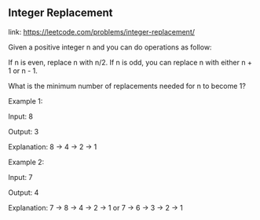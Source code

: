 ## Integer Replacement 
link: <https://leetcode.com/problems/integer-replacement/>

Given a positive integer n and you can do operations as follow:




If n is even, replace n with n/2.
If n is odd, you can replace n with either n + 1 or n - 1.




What is the minimum number of replacements needed for n to become 1?




Example 1:

Input:
8

Output:
3

Explanation:
8 -> 4 -> 2 -> 1



Example 2:

Input:
7

Output:
4

Explanation:
7 -> 8 -> 4 -> 2 -> 1
or
7 -> 6 -> 3 -> 2 -> 1

